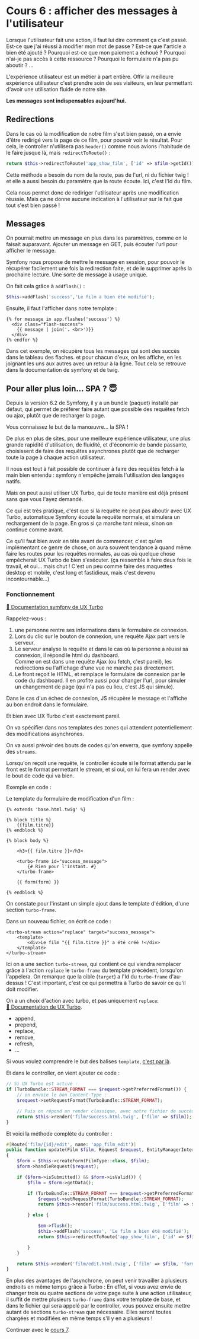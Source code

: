 # Cours 6 : afficher des messages à l'utilisateur

Lorsque l'utilisateur fait une action, il faut lui dire comment ça c'est passé. Est-ce que j'ai réussi à modifier mon mot de passe ? Est-ce que l'article a bien été ajouté ? Pourquoi est-ce que mon paiement a échoué ? Pourquoi n'ai-je pas accès à cette ressource ? Pourquoi le formulaire n'a pas pu aboutir ? ...

L'expérience utilisateur est un métier à part entière. Offir la meilleure expérience utilisateur c'est prendre soin de ses visiteurs, en leur permettant d'avoir une utilisation fluide de notre site.

**Les messages sont indispensables aujourd'hui.**

## Redirections
Dans le cas où la modification de notre film s'est bien passé, on a envie d'être redirigé vers la page de ce film, pour pouvoir voir le résultat. Pour cela, le controller n'utilisera pas `header()` comme nous avions l'habitude de le faire jusque là, mais `redirectToRoute()` :

```php
return $this->redirectToRoute('app_show_film', ['id' => $film->getId()]);
```

Cette méthode a besoin du nom de la route, pas de l'url, ni du fichier twig ! et elle a aussi besoin du paramètre que la route écoute. Ici, c'est l'Id du film.

Cela nous permet donc de rediriger l'utilisateur après une modification réussie. Mais ça ne donne aucune indication à l'utilisateur sur le fait que tout s'est bien passé ! 

## Messages
On pourrait mettre un message en plus dans les paramètres, comme on le faisait auparavant. Ajouter un message en GET, puis écouter l'url pour afficher le message.

Symfony nous propose de mettre le message en session, pour pouvoir le récupérer facilement une fois la redirection faite, et de le supprimer après la prochaine lecture. Une sorte de message à usage unique.

On fait cela grâce à `addflash()` :

```php
$this->addFlash('success','Le film a bien été modifié');
```

Ensuite, il faut l'afficher dans notre template :

```twig
{% for message in app.flashes('success') %}
  <div class="flash-success">
    {{ message | join('. <br>')}}
  </div>
{% endfor %}
```
Dans cet exemple, on récupère tous les messages qui sont des succès dans le tableau des flaches. et pour chacun d'eux, on les affiche, en les joignant les uns aux autres avec un retour à la ligne. Tout cela se retrouve dans la documentation de symfony et de twig.

## Pour aller plus loin... SPA ? 😇
Depuis la version 6.2 de Symfony, il y a un bundle (paquet) installé par défaut, qui permet de préférer faire autant que possible des requêtes fetch ou ajax, plutôt que de recharger la page.

Vous connaissez le but de la manœuvre... la SPA ! 

De plus en plus de sites, pour une meilleure expérience utilisateur, une plus grande rapidité d'utilisation, de fluidité, et d'économie de bande passante, choisissent de faire des requêtes asynchrones plutôt que de recharger toute la page à chaque action utilisateur.

Il nous est tout à fait possible de continuer à faire des requêtes fetch à la main bien entendu : symfony n'empêche jamais l'utilisation des langages natifs.

Mais on peut aussi utiliser UX Turbo, qui de toute manière est déjà présent sans que vous l'ayez demandé. 

Ce qui est très pratique, c'est que si la requête ne peut pas aboutir avec UX Turbo, automatique Symfony écoute la requête normale, et simulera un rechargement de la page. En gros si ça marche tant mieux, sinon on continue comme avant.

Ce qu'il faut bien avoir en tête avant de commencer, c'est qu'en implémentant ce genre de chose, on aura souvent tendance à quand même faire les routes pour les requêtes normales, au cas où quelque chose empêcherait UX Turbo de bien s'exécuter. (ça ressemble à faire deux fois le travail, et oui... mais chut ! C'est un peu comme faire des maquettes desktop et mobile, c'est long et fastidieux, mais c'est devenu incontournable...)

### Fonctionnement

[📜 Documentation symfony de UX Turbo](https://symfony.com/bundles/ux-turbo/current/index.html#usage)

Rappelez-vous :  
1. une personne rentre ses informations dans le formulaire de connexion.
2. Lors du clic sur le bouton de connexion, une requête Ajax part vers le serveur.
3. Le serveur analyse la requête et dans le cas où la personne a réussi sa connexion, il répond le html du dashboard.  
Comme on est dans une requête Ajax (ou fetch, c'est pareil), les redirections ou l'affichage d'une vue ne marche pas directement.
4. Le front reçoit le HTML, et remplace le formulaire de connexion par le code du dashboard. Il en profite aussi pour changer l'url, pour simuler un changement de page (qui n'a pas eu lieu, c'est JS qui simule).

Dans le cas d'un échec de connexion, JS récupère le message et l'affiche au bon endroit dans le formulaire.

Et bien avec UX Turbo c'est exactement pareil.

On va spécifier dans nos templates des zones qui attendent potentiellement des modifications asynchrones.

On va aussi prévoir des bouts de codes qu'on enverra, que symfony appelle des `streams`. 

Lorsqu'on reçoit une requête, le controller écoute si le format attendu par le front est le format permettant le stream, et si oui, on lui fera un render avec le bout de code qui va bien. 

Exemple en code :

Le template du formulaire de modification d'un film :

```twig
{% extends 'base.html.twig' %}

{% block title %}
	{{film.titre}}
{% endblock %}

{% block body %}

	<h3>{{ film.titre }}</h3>

	<turbo-frame id="success_message">
		{# Rien pour l'instant. #}
	</turbo-frame>

	{{ form(form) }}

{% endblock %}
```

On constate pour l'instant un simple ajout dans le template d'édition, d'une section `turbo-frame`. 

Dans un nouveau fichier, on écrit ce code :

```twig
<turbo-stream action="replace" target="success_message">
	<template>
		<div>Le film "{{ film.titre }}" a été créé !</div>
	</template>
</turbo-stream>

```
Ici on a une section `turbo-stream`, qui contient ce qui viendra remplacer grâce à l'action `replace` le `turbo-frame` du template précédent, lorsqu'on l'appelera. On remarque que la cible (`target`) a l'Id du `turbo-frame` d'au-dessus ! C'est important, c'est ce qui permettra à Turbo de savoir ce qu'il doit modifier.

On a un choix d'action avec turbo, et pas uniquement `replace`:  
[📜 Documentation de UX Turbo](https://turbo.hotwired.dev/handbook/streams).
- append,
- prepend,
- replace,
- remove, 
- refresh,
- ...

Si vous voulez comprendre le but des balises `template`, [c'est par là](https://developer.mozilla.org/fr/docs/Web/HTML/Element/template).

Et dans le controller, on vient ajouter ce code :

```php
// Si UX Turbo est activé :
if (TurboBundle::STREAM_FORMAT === $request->getPreferredFormat()) {
	// on envoie le bon Content-Type :
	$request->setRequestFormat(TurboBundle::STREAM_FORMAT);

	// Puis on répond un render classique, avec notre fichier de succès.
	return $this->render('film/success.html.twig', ['film' => $film]);
}
```

Et voici la méthode complète du controller :

```php
#[Route('film/{id}/edit', name: 'app_film_edit')]
public function update(Film $film, Request $request, EntityManagerInterface $em): Response
{
	$form = $this->createForm(FilmType::class, $film);
	$form->handleRequest($request);

	if ($form->isSubmitted() && $form->isValid()) {
		$film = $form->getData();

		if (TurboBundle::STREAM_FORMAT === $request->getPreferredFormat()) {
			$request->setRequestFormat(TurboBundle::STREAM_FORMAT);
			return $this->render('film/success.html.twig', ['film' => $film]);

		} else {

			$em->flush();
			$this->addFlash('success', 'Le film a bien été modifié');
			return $this->redirectToRoute('app_show_film', ['id' => $film->getId()]);

		}
	}

	return $this->render('film/edit.html.twig', ['film' => $film, 'form' => $form]);
}
```

En plus des avantages de l'asynchrone, on peut venir travailler à plusieurs endroits en même temps grâce à Turbo : En effet, si vous avez envie de changer trois ou quatre sections de votre page suite à une action utilisateur, il suffit de mettre plusieurs `turbo-frame` dans votre template de base, et dans le fichier qui sera appelé par le controller, vous pouvez ensuite mettre autant de sections `turbo-stream` que nécessaire. Elles seront toutes chargées et modifiées en même temps s'il y en a plusieurs ! 

Continuer avec le [cours 7](<11 cours 7 - Validation des données.md>).